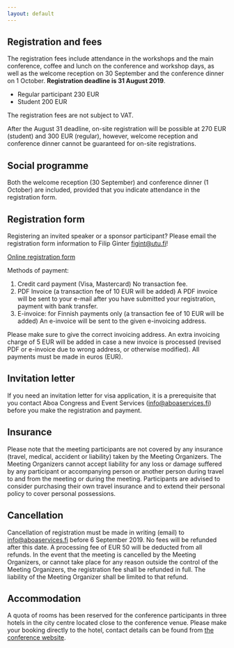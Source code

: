 ```yaml
---
layout: default
---
```


## Registration and fees

The registration fees include attendance in the workshops and the main conference, coffee and lunch on the conference and workshop days, as well as the welcome reception on 30 September and the conference dinner on 1 October. **Registration deadline is 31 August 2019**.

* Regular participant 230 EUR
* Student 200 EUR

The registration fees are not subject to VAT.

After the August 31 deadline, on-site registration will be possible at 270 EUR (student) and 300 EUR (regular), however, welcome reception and conference dinner cannot be guaranteed for on-site registrations.

## Social programme

Both the welcome reception (30 September) and conference dinner (1 October) are included, provided that you indicate attendance in the registration form.

## Registration form

Registering an invited speaker or a sponsor participant? Please email the registration form information to Filip Ginter figint@utu.fi!

<a href="https://www.lyyti.in/NoDaLiDa_2019_registration">Online registration form</a>

Methods of payment:

1. Credit card payment (Visa, Mastercard) No transaction fee.
2. PDF Invoice (a transaction fee of 10 EUR will be added) A PDF invoice will be sent to your e-mail after you have submitted your registration, payment with bank transfer.
3. E-invoice: for Finnish payments only (a transaction fee of 10 EUR will be added) An e-invoice will be sent to the given e-invoicing address.

Please make sure to give the correct invoicing address. An extra invoicing charge of 5 EUR will be added in case a new invoice is processed (revised PDF or e-invoice due to wrong address, or otherwise modified). All payments must be made in euros (EUR).

## Invitation letter

If you need an invitation letter for visa application, it is a prerequisite that you contact Aboa Congress and Event Services (info@aboaservices.fi) before you make the registration and payment.

## Insurance

Please note that the meeting participants are not covered by any insurance (travel, medical, accident or liability) taken by the Meeting Organizers. The Meeting Organizers cannot accept liability for any loss or damage suffered by any participant or accompanying person or another person during travel to and from the meeting or during the meeting. Participants are advised to consider purchasing their own travel insurance and to extend their personal policy to cover personal possessions.

## Cancellation

Cancellation of registration must be made in writing (email) to info@aboaservices.fi before 6 September 2019. No fees will be refunded after this date. A processing fee of EUR 50 will be deducted from all refunds. In the event that the meeting is cancelled by the Meeting Organizers, or cannot take place for any reason outside the control of the Meeting Organizers, the registration fee shall be refunded in full. The liability of the Meeting Organizer shall be limited to that refund.

## Accommodation

A quota of rooms has been reserved for the conference participants in three hotels in the city centre located close to the conference venue. Please make your booking directly to the hotel, contact details can be found from [the conference website](https://nodalida2019.org/accommodation.html).
